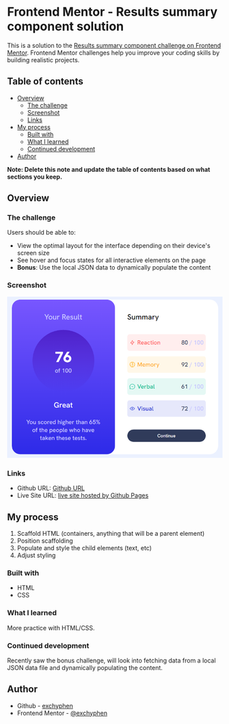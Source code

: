 # Frontend Mentor - Results summary component solution

This is a solution to the [Results summary component challenge on Frontend Mentor](https://www.frontendmentor.io/challenges/results-summary-component-CE_K6s0maV). Frontend Mentor challenges help you improve your coding skills by building realistic projects.

## Table of contents

- [Overview](#overview)
  - [The challenge](#the-challenge)
  - [Screenshot](#screenshot)
  - [Links](#links)
- [My process](#my-process)
  - [Built with](#built-with)
  - [What I learned](#what-i-learned)
  - [Continued development](#continued-development)
- [Author](#author)

**Note: Delete this note and update the table of contents based on what sections you keep.**

## Overview

### The challenge

Users should be able to:

- View the optimal layout for the interface depending on their device's screen size
- See hover and focus states for all interactive elements on the page
- **Bonus**: Use the local JSON data to dynamically populate the content

### Screenshot

![project screenshot](./design/readme-preview.png)

### Links

- Github URL: [Github URL](https://github.com/exchyphen/fm_qr-code-component)
- Live Site URL: [live site hosted by Github Pages](https://exchyphen.github.io/fm_qr-code-component/)

## My process

1. Scaffold HTML (containers, anything that will be a parent element)
2. Position scaffolding
3. Populate and style the child elements (text, etc)
4. Adjust styling

### Built with

- HTML
- CSS

### What I learned

More practice with HTML/CSS.

### Continued development

Recently saw the bonus challenge, will look into fetching data from a local JSON data file and dynamically populating the content.

## Author

- Github - [exchyphen](https://github.com/exchyphen)
- Frontend Mentor - [@exchyphen](https://www.frontendmentor.io/profile/exchyphen)
